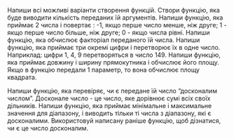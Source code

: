 

Напиши всі можливі варіанти створення функцій.
Створи функцію, яка буде виводити кількість переданих їй аргументів.
Напиши функцію, яка приймає 2 числа і повертає :
-1, якщо перше число менше, ніж друге; 
1 - якщо перше число більше, ніж друге; 
0 - якщо числа рівні.
Напиши функцію, яка обчислює факторіал переданого їй числа.
Напиши функцію, яка приймає три окремі цифри і перетворює їх в одне число. Наприклад: цифри 1, 4, 9 перетворяться в число 149.
Напиши функцію, яка приймає довжину і ширину прямокутника і обчислює його площу. Якщо в функцію передали 1 параметр, то вона обчислює площу квадрата.


Напиши функцію, яка перевіряє, чи є передане їй число “досконалим числом”. Досконале число - це число, яке дорівнює сумі всіх своїх дільників.
Напиши функцію, яка приймає мінімальне і максимальне значення для діапазону, і виводить тільки ті числа з діапазону, які є досконалими. Використовуй написану раніше функцію, щоб дізнатися, чи є це число досконалим.
